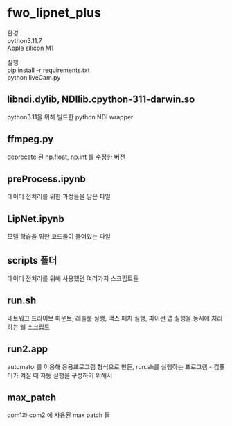 # fwo_lipnet_plus

환경   
python3.11.7  
Apple silicon M1   
   
    

실행     
pip install -r requirements.txt     
python liveCam.py
   



## libndi.dylib, NDIlib.cpython-311-darwin.so
python3.11을 위해 빌드한 python NDI wrapper

## ffmpeg.py
deprecate 된 np.float, np.int 를 수정한 버전

## preProcess.ipynb
데이터 전처리를 위한 과정들을 담은 파일

## LipNet.ipynb
모델 학습을 위한 코드들이 들어있는 파일

## scripts 폴더
데이터 전처리를 위해 사용했던 여러가지 스크립트들

## run.sh
네트워크 드라이브 마운트, 레솔룸 실행, 맥스 패치 실행, 파이썬 앱 실행을 동시에 처리하는 쉘 스크립트

## run2.app
automator를 이용해 응용프로그램 형식으로 만든, run.sh를 실행하는 프로그램 - 컴퓨터가 켜질 때 자동 실행을 구성하기 위해서

## max_patch
com1과 com2 에 사용된 max patch 들
